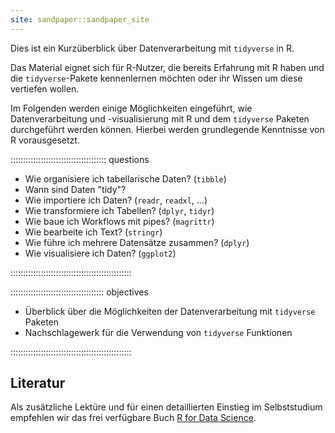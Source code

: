 ```yaml
---
site: sandpaper::sandpaper_site
---
```


Dies ist ein Kurzüberblick über Datenverarbeitung mit `tidyverse` in R.

Das Material eignet sich für R-Nutzer, die bereits Erfahrung mit R haben und die `tidyverse`-Pakete kennenlernen möchten oder ihr Wissen um diese vertiefen wollen.


Im Folgenden werden einige Möglichkeiten eingeführt, wie Datenverarbeitung und -visualisierung mit R und dem `tidyverse` Paketen durchgeführt werden können.
Hierbei werden grundlegende Kenntnisse von R vorausgesetzt.

:::::::::::::::::::::::::::::::::::::: questions 

- Wie organisiere ich tabellarische Daten? (`tibble`)  
- Wann sind Daten "tidy"?
- Wie importiere ich Daten? (`readr`, `readxl`, ...)
- Wie transformiere ich Tabellen? (`dplyr`, `tidyr`)
- Wie baue ich Workflows mit pipes? (`magrittr`)
- Wie bearbeite ich Text? (`stringr`)
- Wie führe ich mehrere Datensätze zusammen? (`dplyr`)
- Wie visualisiere ich Daten? (`ggplot2`)

::::::::::::::::::::::::::::::::::::::::::::::::

::::::::::::::::::::::::::::::::::::: objectives

- Überblick über die Möglichkeiten der Datenverarbeitung mit `tidyverse` Paketen
- Nachschlagewerk für die Verwendung von `tidyverse` Funktionen

::::::::::::::::::::::::::::::::::::::::::::::::


## Literatur

Als zusätzliche Lektüre und für einen detaillierten Einstieg im Selbststudium empfehlen wir das frei verfügbare Buch [R for Data Science](https://r4ds.hadley.nz/).
